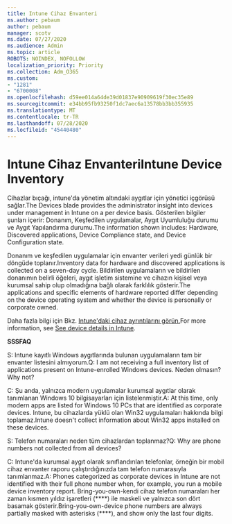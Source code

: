 ```yaml
---
title: Intune Cihaz Envanteri
ms.author: pebaum
author: pebaum
manager: scotv
ms.date: 07/27/2020
ms.audience: Admin
ms.topic: article
ROBOTS: NOINDEX, NOFOLLOW
localization_priority: Priority
ms.collection: Adm_O365
ms.custom:
- "1281"
- "6700008"
ms.openlocfilehash: d59ee014a64de39d01837e90909619f30ec35e89
ms.sourcegitcommit: e34bb95fb93250f1dc7aec6a13578bb3bb355935
ms.translationtype: MT
ms.contentlocale: tr-TR
ms.lasthandoff: 07/28/2020
ms.locfileid: "45440480"
---
```

# <a name="intune-device-inventory"></a><span data-ttu-id="01273-102">Intune Cihaz Envanteri</span><span class="sxs-lookup"><span data-stu-id="01273-102">Intune Device Inventory</span></span>

<span data-ttu-id="01273-103">Cihazlar bıçağı, intune'da yönetim altındaki aygıtlar için yönetici içgörüsü sağlar.</span><span class="sxs-lookup"><span data-stu-id="01273-103">The Devices blade provides the administrator insight into devices under management in Intune on a per device basis.</span></span> <span data-ttu-id="01273-104">Gösterilen bilgiler şunları içerir: Donanım, Keşfedilen uygulamalar, Aygıt Uyumluluğu durumu ve Aygıt Yapılandırma durumu.</span><span class="sxs-lookup"><span data-stu-id="01273-104">The information shown includes: Hardware, Discovered applications, Device Compliance state, and Device Configuration state.</span></span>

<span data-ttu-id="01273-105">Donanım ve keşfedilen uygulamalar için envanter verileri yedi günlük bir döngüde toplanır.</span><span class="sxs-lookup"><span data-stu-id="01273-105">Inventory data for hardware and discovered applications is collected on a seven-day cycle.</span></span> <span data-ttu-id="01273-106">Bildirilen uygulamaların ve bildirilen donanımın belirli öğeleri, aygıt işletim sistemine ve cihazın kişisel veya kurumsal sahip olup olmadığına bağlı olarak farklılık gösterir.</span><span class="sxs-lookup"><span data-stu-id="01273-106">The applications and specific elements of hardware reported differ depending on the device operating system and whether the device is personally or corporate owned.</span></span>

<span data-ttu-id="01273-107">Daha fazla bilgi için Bkz. [Intune'daki cihaz ayrıntılarını görün.](https://docs.microsoft.com/intune/device-inventory)</span><span class="sxs-lookup"><span data-stu-id="01273-107">For more information, see [See device details in Intune](https://docs.microsoft.com/intune/device-inventory).</span></span>

<span data-ttu-id="01273-108">**SSS**</span><span class="sxs-lookup"><span data-stu-id="01273-108">**FAQ**</span></span>

<span data-ttu-id="01273-109">S: Intune kayıtlı Windows aygıtlarında bulunan uygulamaların tam bir envanter listesini almıyorum.</span><span class="sxs-lookup"><span data-stu-id="01273-109">Q: I am not receiving a full inventory list of applications present on Intune-enrolled Windows devices.</span></span> <span data-ttu-id="01273-110">Neden olmasın?</span><span class="sxs-lookup"><span data-stu-id="01273-110">Why not?</span></span>

<span data-ttu-id="01273-111">C: Şu anda, yalnızca modern uygulamalar kurumsal aygıtlar olarak tanımlanan Windows 10 bilgisayarları için listelenmiştir.</span><span class="sxs-lookup"><span data-stu-id="01273-111">A: At this time, only modern apps are listed for Windows 10 PCs that are identified as corporate devices.</span></span> <span data-ttu-id="01273-112">Intune, bu cihazlarda yüklü olan Win32 uygulamaları hakkında bilgi toplamaz.</span><span class="sxs-lookup"><span data-stu-id="01273-112">Intune doesn't collect information about Win32 apps installed on these devices.</span></span>

<span data-ttu-id="01273-113">S: Telefon numaraları neden tüm cihazlardan toplanmaz?</span><span class="sxs-lookup"><span data-stu-id="01273-113">Q: Why are phone numbers not collected from all devices?</span></span>

<span data-ttu-id="01273-114">C: Intune'da kurumsal aygıt olarak sınıflandırılan telefonlar, örneğin bir mobil cihaz envanter raporu çalıştırdığınızda tam telefon numarasıyla tanımlanmaz.</span><span class="sxs-lookup"><span data-stu-id="01273-114">A: Phones categorized as corporate devices in Intune are not identified with their full phone number when, for example, you run a mobile device inventory report.</span></span> <span data-ttu-id="01273-115">Bring-you-own-kendi cihaz telefon numaraları her zaman kısmen yıldız işaretleri (\*\*\*\*) ile maskeli ve yalnızca son dört basamak gösterir.</span><span class="sxs-lookup"><span data-stu-id="01273-115">Bring-you-own-device phone numbers are always partially masked with asterisks (\*\*\*\*), and show only the last four digits.</span></span>